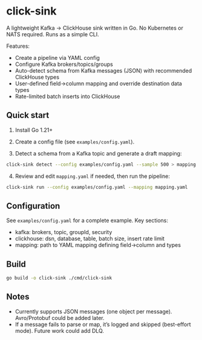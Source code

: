 # click-sink

A lightweight Kafka → ClickHouse sink written in Go. No Kubernetes or NATS required. Runs as a simple CLI.

Features:

- Create a pipeline via YAML config
- Configure Kafka brokers/topics/groups
- Auto-detect schema from Kafka messages (JSON) with recommended ClickHouse types
- User-defined field→column mapping and override destination data types
- Rate-limited batch inserts into ClickHouse

## Quick start

1. Install Go 1.21+

2. Create a config file (see `examples/config.yaml`).

3. Detect a schema from a Kafka topic and generate a draft mapping:

```bash
click-sink detect --config examples/config.yaml --sample 500 > mapping.yaml
```

4. Review and edit `mapping.yaml` if needed, then run the pipeline:

```bash
click-sink run --config examples/config.yaml --mapping mapping.yaml
```

## Configuration

See `examples/config.yaml` for a complete example. Key sections:

- kafka: brokers, topic, groupId, security
- clickhouse: dsn, database, table, batch size, insert rate limit
- mapping: path to YAML mapping defining field→column and types

## Build

```bash
go build -o click-sink ./cmd/click-sink
```

## Notes

- Currently supports JSON messages (one object per message). Avro/Protobuf could be added later.
- If a message fails to parse or map, it’s logged and skipped (best-effort mode). Future work could add DLQ.
